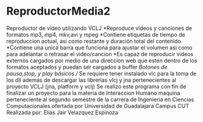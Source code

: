 # ReproductorMedia2
Reproductor de video utilizando VCLJ
*Reproduce videos y canciones de formatos mp3, mp4, mkv,avi y mpeg
*Contiene etiquetas de tiempo de reproduccion actual, asi como restante y duración total del contenido
*Contiene una unica barra que funciona para ajustar el volumen asi como para adelantar o retrasar el video/cancion
*Es capaz de reproducir videos externos cargados por medio de una direccion web que esten dentro de los formatos aceptados y puedan ser cargados a buffer 
*Botones de pausa,stop, y play básicos 
/* Se requiere tener instalado vlc para la toma de los dll además de descargar las librerias vlcj y jna 
pertenecientes al proyecto VCLJ (jna, platform y vclj)
Se realizo este programa con fin de finalizar un proyecto para la materia 
de Interaccion Humano maquina perteneciente al segundo semestre de la carrera
de Ingenieria en Ciencias Computacionales ofertada por Universidad de Guadalajara Campus CUT 
Realizada por: Elias Jair Velazquez Espinoza
